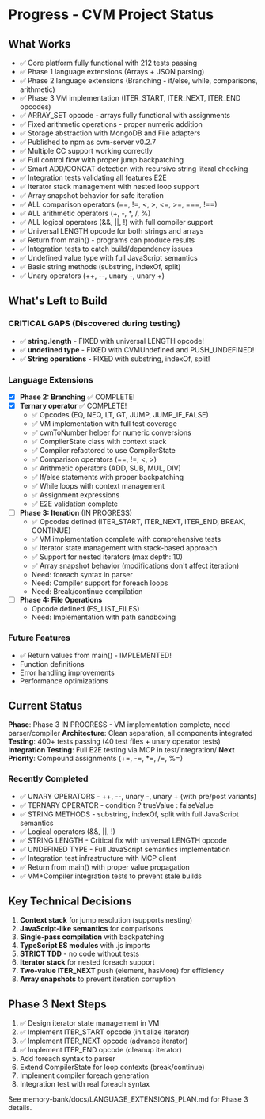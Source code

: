 # Progress - CVM Project Status

## What Works
- ✅ Core platform fully functional with 212 tests passing
- ✅ Phase 1 language extensions (Arrays + JSON parsing)
- ✅ Phase 2 language extensions (Branching - if/else, while, comparisons, arithmetic)
- ✅ Phase 3 VM implementation (ITER_START, ITER_NEXT, ITER_END opcodes)
- ✅ ARRAY_SET opcode - arrays fully functional with assignments
- ✅ Fixed arithmetic operations - proper numeric addition
- ✅ Storage abstraction with MongoDB and File adapters
- ✅ Published to npm as cvm-server v0.2.7
- ✅ Multiple CC support working correctly
- ✅ Full control flow with proper jump backpatching
- ✅ Smart ADD/CONCAT detection with recursive string literal checking
- ✅ Integration tests validating all features E2E
- ✅ Iterator stack management with nested loop support
- ✅ Array snapshot behavior for safe iteration
- ✅ ALL comparison operators (==, !=, <, >, <=, >=, ===, !==)
- ✅ ALL arithmetic operators (+, -, *, /, %)
- ✅ ALL logical operators (&&, ||, !) with full compiler support
- ✅ Universal LENGTH opcode for both strings and arrays
- ✅ Return from main() - programs can produce results
- ✅ Integration tests to catch build/dependency issues
- ✅ Undefined value type with full JavaScript semantics
- ✅ Basic string methods (substring, indexOf, split)
- ✅ Unary operators (++, --, unary -, unary +)

## What's Left to Build

### CRITICAL GAPS (Discovered during testing)
- ✅ **string.length** - FIXED with universal LENGTH opcode!
- ✅ **undefined type** - FIXED with CVMUndefined and PUSH_UNDEFINED!
- ✅ **String operations** - FIXED with substring, indexOf, split!

### Language Extensions
- [x] **Phase 2: Branching** ✅ COMPLETE!
- [x] **Ternary operator** ✅ COMPLETE!
  - ✅ Opcodes (EQ, NEQ, LT, GT, JUMP, JUMP_IF_FALSE)
  - ✅ VM implementation with full test coverage
  - ✅ cvmToNumber helper for numeric conversions
  - ✅ CompilerState class with context stack
  - ✅ Compiler refactored to use CompilerState
  - ✅ Comparison operators (==, !=, <, >)
  - ✅ Arithmetic operators (ADD, SUB, MUL, DIV)
  - ✅ If/else statements with proper backpatching
  - ✅ While loops with context management
  - ✅ Assignment expressions
  - ✅ E2E validation complete
- [ ] **Phase 3: Iteration** (IN PROGRESS)
  - ✅ Opcodes defined (ITER_START, ITER_NEXT, ITER_END, BREAK, CONTINUE)
  - ✅ VM implementation complete with comprehensive tests
  - ✅ Iterator state management with stack-based approach
  - ✅ Support for nested iterators (max depth: 10)
  - ✅ Array snapshot behavior (modifications don't affect iteration)
  - Need: foreach syntax in parser
  - Need: Compiler support for foreach loops
  - Need: Break/continue compilation
- [ ] **Phase 4: File Operations**
  - Opcode defined (FS_LIST_FILES)
  - Need: Implementation with path sandboxing

### Future Features
- ✅ Return values from main() - IMPLEMENTED!
- Function definitions
- Error handling improvements
- Performance optimizations

## Current Status
**Phase**: Phase 3 IN PROGRESS - VM implementation complete, need parser/compiler
**Architecture**: Clean separation, all components integrated
**Testing**: 400+ tests passing (40 test files + unary operator tests)
**Integration Testing**: Full E2E testing via MCP in test/integration/
**Next Priority**: Compound assignments (+=, -=, *=, /=, %=)

### Recently Completed
- ✅ UNARY OPERATORS - ++, --, unary -, unary + (with pre/post variants)
- ✅ TERNARY OPERATOR - condition ? trueValue : falseValue
- ✅ STRING METHODS - substring, indexOf, split with full JavaScript semantics
- ✅ Logical operators (&&, ||, !)
- ✅ STRING LENGTH - Critical fix with universal LENGTH opcode
- ✅ UNDEFINED TYPE - Full JavaScript semantics implementation
- ✅ Integration test infrastructure with MCP client
- ✅ Return from main() with proper value propagation
- ✅ VM+Compiler integration tests to prevent stale builds

## Key Technical Decisions
1. **Context stack** for jump resolution (supports nesting)
2. **JavaScript-like semantics** for comparisons
3. **Single-pass compilation** with backpatching
4. **TypeScript ES modules** with .js imports
5. **STRICT TDD** - no code without tests
6. **Iterator stack** for nested foreach support
7. **Two-value ITER_NEXT** push (element, hasMore) for efficiency
8. **Array snapshots** to prevent iteration corruption

## Phase 3 Next Steps
1. ✅ Design iterator state management in VM
2. ✅ Implement ITER_START opcode (initialize iterator)
3. ✅ Implement ITER_NEXT opcode (advance iterator)
4. ✅ Implement ITER_END opcode (cleanup iterator)
5. Add foreach syntax to parser
6. Extend CompilerState for loop contexts (break/continue)
7. Implement compiler foreach generation
8. Integration test with real foreach syntax

See memory-bank/docs/LANGUAGE_EXTENSIONS_PLAN.md for Phase 3 details.